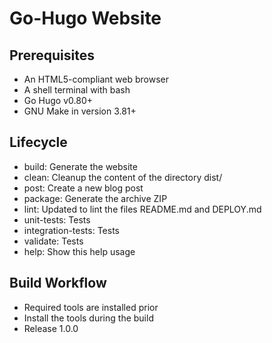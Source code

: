 
# Go-Hugo Website

## Prerequisites

* An HTML5-compliant web browser
* A shell terminal with bash
* Go Hugo v0.80+
* GNU Make in version 3.81+

## Lifecycle

* build: Generate the website
* clean: Cleanup the content of the directory dist/
* post: Create a new blog post
* package: Generate the archive ZIP
* lint: Updated to lint the files README.md and DEPLOY.md
* unit-tests: Tests
* integration-tests: Tests
* validate: Tests
* help: Show this help usage

## Build Workflow

* Required tools are installed prior
* Install the tools during the build
* Release 1.0.0

